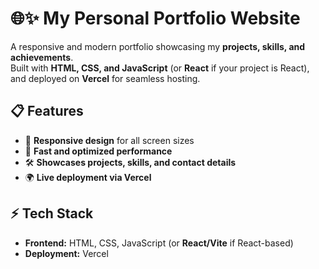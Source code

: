 # 🌐✨ My Personal Portfolio Website  

A responsive and modern portfolio showcasing my **projects, skills, and achievements**.  
Built with **HTML, CSS, and JavaScript** (or **React** if your project is React), and deployed on **Vercel** for seamless hosting.  


## 📋 **Features**
- 🎨 **Responsive design** for all screen sizes  
- 🚀 **Fast and optimized performance**  
- 🛠️ **Showcases projects, skills, and contact details**  
- 🌍 **Live deployment via Vercel**  


## ⚡ **Tech Stack**
- **Frontend:** HTML, CSS, JavaScript (or **React/Vite** if React-based)  
- **Deployment:** Vercel  


  


